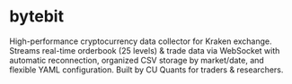# bytebit
High-performance cryptocurrency data collector for Kraken exchange. Streams real-time orderbook (25 levels) &amp; trade data via WebSocket with automatic reconnection, organized CSV storage by market/date, and flexible YAML configuration. Built by CU Quants for traders &amp; researchers.
